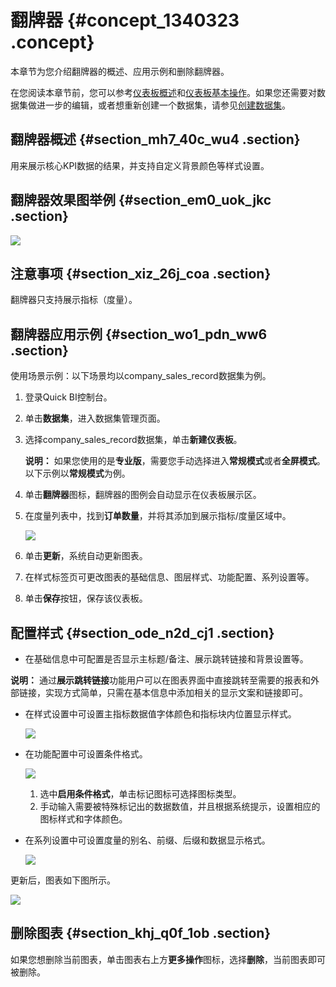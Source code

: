 # 翻牌器 {#concept_1340323 .concept}

本章节为您介绍翻牌器的概述、应用示例和删除翻牌器。

在您阅读本章节前，您可以参考[仪表板概述](cn.zh-CN/用户指南/仪表板制作/仪表板概述.md#)和[仪表板基本操作](cn.zh-CN/用户指南/仪表板制作/仪表板基本操作/仪表板基本操作概述.md#)。如果您还需要对数据集做进一步的编辑，或者想重新创建一个数据集，请参见[创建数据集](cn.zh-CN/用户指南/数据建模/管理数据集/创建数据集.md#)。

## 翻牌器概述 {#section_mh7_40c_wu4 .section}

用来展示核心KPI数据的结果，并支持自定义背景颜色等样式设置。

## 翻牌器效果图举例 {#section_em0_uok_jkc .section}

![](http://static-aliyun-doc.oss-cn-hangzhou.aliyuncs.com/assets/img/1068751/156570061854133_zh-CN.png)

## 注意事项 {#section_xiz_26j_coa .section}

翻牌器只支持展示指标（度量）。

## 翻牌器应用示例 {#section_wo1_pdn_ww6 .section}

使用场景示例：以下场景均以company\_sales\_record数据集为例。

1.  登录Quick BI控制台。
2.  单击**数据集**，进入数据集管理页面。
3.  选择company\_sales\_record数据集，单击**新建仪表板**。

    **说明：** 如果您使用的是**专业版**，需要您手动选择进入**常规模式**或者**全屏模式**。以下示例以**常规模式**为例。

4.  单击**翻牌器**图标，翻牌器的图例会自动显示在仪表板展示区。
5.  在度量列表中，找到**订单数量**，并将其添加到展示指标/度量区域中。

    ![](http://static-aliyun-doc.oss-cn-hangzhou.aliyuncs.com/assets/img/1068751/156570061854134_zh-CN.png)

6.  单击**更新**，系统自动更新图表。
7.  在样式标签页可更改图表的基础信息、图层样式、功能配置、系列设置等。
8.  单击**保存**按钮，保存该仪表板。

## 配置样式 {#section_ode_n2d_cj1 .section}

-   在基础信息中可配置是否显示主标题/备注、展示跳转链接和背景设置等。

**说明：** 通过**展示跳转链接**功能用户可以在图表界面中直接跳转至需要的报表和外部链接，实现方式简单，只需在基本信息中添加相关的显示文案和链接即可。

-   在样式设置中可设置主指标数据值字体颜色和指标块内位置显示样式。

    ![](http://static-aliyun-doc.oss-cn-hangzhou.aliyuncs.com/assets/img/1068751/156570061854139_zh-CN.png)

-   在功能配置中可设置条件格式。

    ![](http://static-aliyun-doc.oss-cn-hangzhou.aliyuncs.com/assets/img/1068751/156570061852990_zh-CN.png)

    1.  选中**启用条件格式**，单击标记图标可选择图标类型。
    2.  手动输入需要被特殊标记出的数据数值，并且根据系统提示，设置相应的图标样式和字体颜色。
-   在系列设置中可设置度量的别名、前缀、后缀和数据显示格式。

    ![](http://static-aliyun-doc.oss-cn-hangzhou.aliyuncs.com/assets/img/1068751/156570061954143_zh-CN.png)


更新后，图表如下图所示。

![](http://static-aliyun-doc.oss-cn-hangzhou.aliyuncs.com/assets/img/1068751/156570061954145_zh-CN.png)

## 删除图表 {#section_khj_q0f_1ob .section}

如果您想删除当前图表，单击图表右上方**更多操作**图标，选择**删除**，当前图表即可被删除。

